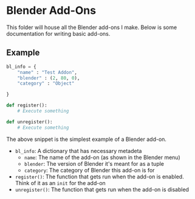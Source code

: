 # Blender Add-Ons

This folder will house all the Blender add-ons I make. Below is some documentation for writing basic add-ons.

## Example

```python
bl_info = {
    "name" : "Test Addon",
    "blender" : (2, 80, 0),
    "category" : "Object"

}

def register():
    # Execute something

def unregister():
    # Execute something
```

The above snippet is the simplest example of a Blender add-on.

* `bl_info`: A dictionary that has necessary metadeta
    - `name`: The name of the add-on (as shown in the Blender menu)
    - `blender`: The version of Blender it's meant for as a tuple
    - `category`: The category of Blender this add-on is for
* `register()`: The function that gets run when the add-on is enabled. Think of it as an `init` for the add-on
* `unregister()`: The function that gets run when the add-on is disabled